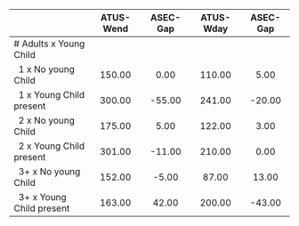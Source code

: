 
|                      |    ATUS-Wend |     ASEC-Gap |    ATUS-Wday |     ASEC-Gap |
| -------------------- | :----------: | :----------: | :----------: | :----------: |
| # Adults x Young Child |              |              |              |              |
| &nbsp;&nbsp;1 x No young Child |       150.00 |         0.00 |       110.00 |         5.00 |
| &nbsp;&nbsp;1 x Young Child present |       300.00 |       -55.00 |       241.00 |       -20.00 |
| &nbsp;&nbsp;2 x No young Child |       175.00 |         5.00 |       122.00 |         3.00 |
| &nbsp;&nbsp;2 x Young Child present |       301.00 |       -11.00 |       210.00 |         0.00 |
| &nbsp;&nbsp;3+ x No young Child |       152.00 |        -5.00 |        87.00 |        13.00 |
| &nbsp;&nbsp;3+ x Young Child present |       163.00 |        42.00 |       200.00 |       -43.00 |


